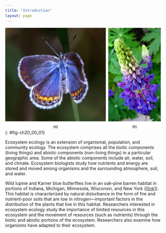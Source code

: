 ```yaml
---
title: "Introduction"
layout: page
---
```



<?cnx.eoc class="summary" title="Sections Summary"?>

<?cnx.eoc class="art-exercise" title="Art Connections"?>

<?cnx.eoc class="multiple-choice" title="Multiple Choice"?>

<?cnx.eoc class="free-response" title="Free Response"?>

 ![ Photo (a) depicts a Karner blue butterfly, which has light blue wings with gold ovals and black dots around the edge. Photo (b) depicts a wild lupine flower, which is long and thin with clam-shaped petals radiating out from the center. The bottom third of the flower is blue, the middle is pink and blue, and the top is green.](../resources/Figure_20_00_01ab.jpg "The (a) Karner blue butterfly and (b) wild lupine live in oak-pine barren habitats in North America. (credit a: modification of work by John &amp; Karen Hollingsworth, USFWS)"){: #fig-ch20_00_01}

Ecosystem ecology is an extension of organismal, population, and community ecology. The ecosystem comprises all the biotic components (living things) and abiotic components (non-living things) in a particular geographic area. Some of the abiotic components include air, water, soil, and climate. Ecosystem biologists study how nutrients and energy are stored and moved among organisms and the surrounding atmosphere, soil, and water.

Wild lupine and Karner blue butterflies live in an oak-pine barren habitat in portions of Indiana, Michigan, Minnesota, Wisconsin, and New York ([\[link\]](#fig-ch20_00_01)). This habitat is characterized by natural disturbance in the form of fire and nutrient-poor soils that are low in nitrogen—important factors in the distribution of the plants that live in this habitat. Researchers interested in ecosystem ecology study the importance of limited resources in this ecosystem and the movement of resources (such as nutrients) through the biotic and abiotic portions of the ecosystem. Researchers also examine how organisms have adapted to their ecosystem.

